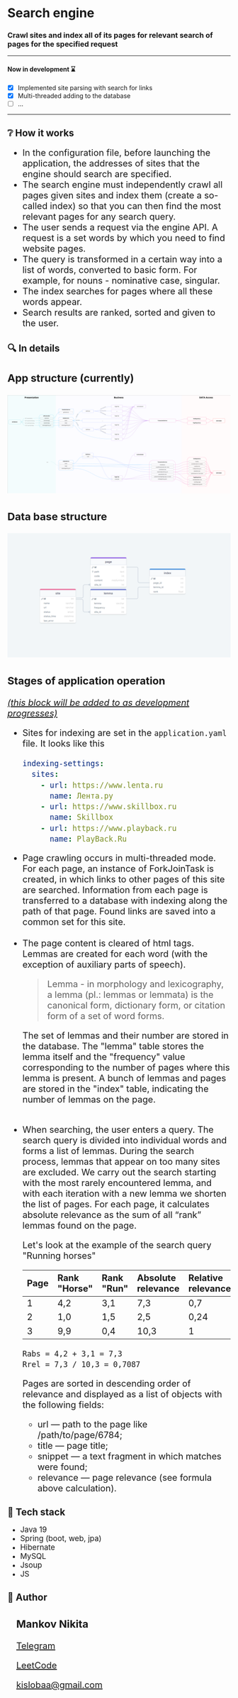 <h1>Search engine</h1>
<h3>Crawl sites and index all of its pages for relevant search of pages for the specified request</h3>
<hr>
<h4>Now in development &#8987;</h4>

- [x] Implemented site parsing with search for links
- [x] Multi-threaded adding to the database
- [ ] ...
<hr>


<h2>&#x2754; How it works</h2>
<ul style="font-size:20px">
<li> In the configuration file, before launching the application, 
the addresses of sites that the engine should search are specified.</li>

<li> The search engine must independently crawl all pages
given sites and index them (create a so-called index)
so that you can then find the most relevant pages for any
search query.</li>
<li> The user sends a request via the engine API. A request is a set
words by which you need to find website pages.</li>
<li> The query is transformed in a certain way into a list of words,
converted to basic form. For example, for nouns - nominative case, singular.</li>
<li> The index searches for pages where all these words appear.</li>
<li> Search results are ranked, sorted and given to the user.</li>
</ul>


<h2>&#x1F50D; In details</h2>
<div style="font-size:20px">

<h3>App structure (currently)</h3>

![database](https://github.com/Nikomankov/Search_engine/blob/master/readme_assets/AppScheme.png)


<h3>Data base structure</h3>

![database](https://github.com/Nikomankov/Search_engine/blob/master/readme_assets/database.png)

<h3>Stages of application operation</h3>

<i><u>(this block will be added to as development progresses)</u></i>
<ul>
<li>

Sites for indexing are set in the `application.yaml` file. It looks like this

```yaml
indexing-settings:
  sites:
    - url: https://www.lenta.ru
      name: Лента.ру
    - url: https://www.skillbox.ru
      name: Skillbox
    - url: https://www.playback.ru
      name: PlayBack.Ru
```
</li>

<li>Page crawling occurs in multi-threaded mode. For each page, an instance of 
ForkJoinTask is created, in which links to other pages of this site are searched. Information from 
each page is transferred to a database with indexing along the path of that page. Found links are 
saved into a common set for this site.</li>

<br>

<li>The page content is cleared of html tags. Lemmas are created for each word 
(with the exception of auxiliary parts of speech).
<br>

>Lemma - in morphology and lexicography, a lemma (pl.: lemmas or lemmata) is the canonical form, dictionary form, or citation form of a set of word forms.

The set of lemmas and their number are stored in the database. The "lemma"
table stores the lemma itself and the "frequency" value corresponding to the number of pages where
this lemma is present. A bunch of lemmas and pages are stored in the "index" table, indicating the
number of lemmas on the page.</li>

<br>

<li>When searching, the user enters a query. The search query is divided into individual words and 
forms a list of lemmas. During the search process, lemmas that appear on too many sites are 
excluded. We carry out the search starting with the most rarely encountered lemma, and with each 
iteration with a new lemma we shorten the list of pages.
For each page, it calculates absolute relevance as the sum of all “rank” lemmas found on the page.

Let's look at the example of the search query "Running horses"

| Page | Rank "Horse" | Rank "Run" | Absolute relevance | Relative relevance |
|------|--------------|------------|--------------------|--------------------|
| 1    | 4,2          | 3,1        | 7,3                | 0,7                |
| 2    | 1,0          | 1,5        | 2,5                | 0,24               |
| 3    | 9,9          | 0,4        | 10,3               | 1                  |

    Rabs = 4,2 + 3,1 = 7,3
    Rrel = 7,3 / 10,3 = 0,7087

Pages are sorted in descending order of relevance and displayed as a list of objects with the
following fields:
<ul>
<li>url — path to the page like /path/to/page/6784;</li>
<li>title — page title;</li>
<li>snippet — a text fragment in which matches were found;</li>
<li>relevance — page relevance (see formula above
calculation).</li>
</ul>
</li>
</ul>

</div>

<h2>&#x1F527; Tech stack</h2>
<ul style="font-size:17px">
<li>Java 19</li>
<li>Spring (boot, web, jpa)</li>
<li>Hibernate</li>
<li>MySQL</li>
<li>Jsoup</li>
<li>JS</li>
</ul>

<h2>&#129490; Author</h2>
<div style="font-size:20px; margin-left: 20px;">

<h3>Mankov Nikita</h3>

[Telegram](https://t.me/Nikomankov)

[LeetCode](https://leetcode.com/nikomankov/)

kislobaa@gmail.com

</div>
